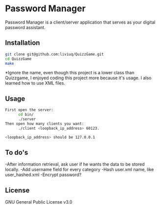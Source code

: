 # Password Manager
Password Manager is a client/server application that serves as your digital password assistant.

## Installation

```bash
git clone git@github.com:liviuq/QuizzGame.git
cd QuizzGame
make
```
*Ignore the name, even though this project is a lower class than Quizzgame, I enjoyed coding this project more because it's usage. I also learned how to use XML files. 
## Usage

```bash
First open the server: 
      cd bin/
      ./server
Then open how many clients you want:
      ./client <loopback_ip_address> 60123.

<loopback_ip_address> should be 127.0.0.1
```

## To do's

-After information retrieval, ask user if he wants the data to be stored locally.
-Add username field for every category
-Hash user.xml name, like user_hashed.xml
-Encrypt password?

## License
GNU General Public License v3.0
